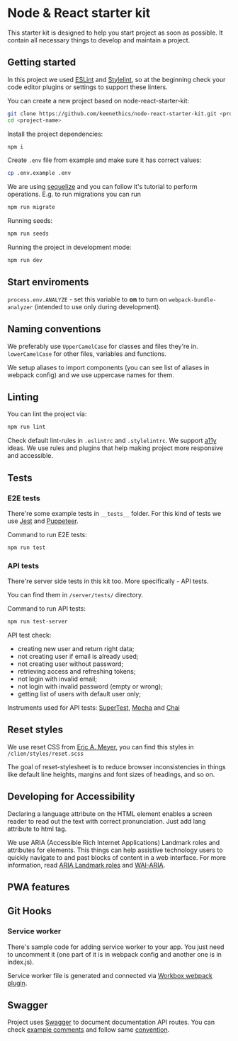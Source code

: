 # Node & React starter kit

This starter kit is designed to help you start project as soon as possible. It contain all necessary things to develop and maintain a project.

## Getting started

In this project we used [ESLint](https://eslint.org/docs/user-guide/integrations#editors) and [Stylelint](https://stylelint.io/user-guide/complementary-tools/#editor-plugins), so at the beginning check your code editor plugins or settings to support these linters.

You can create a new project based on node-react-starter-kit:

```bash
git clone https://github.com/keenethics/node-react-starter-kit.git <project-name>
cd <project-name>
```

Install the project dependencies:

```bash
npm i
```

Create `.env` file from example and make sure it has correct values:

```bash
cp .env.example .env
```

We are using [sequelize](http://docs.sequelizejs.com/manual/tutorial/migrations.html) and you can follow it's tutorial to perform operations. E.g. to run migrations you can run

```bash
npm run migrate
```

Running seeds:

```bash
npm run seeds
```

Running the project in development mode:

```bash
npm run dev
```

## Start enviroments

`process.env.ANALYZE` - set this variable to **on** to turn on `webpack-bundle-analyzer` (intended to use only during development).

## Naming conventions

We preferably use `UpperCamelCase` for classes and files they're in. `lowerCamelCase` for other files, variables and functions.

We setup aliases to import components (you can see list of aliases in webpack config) and we use uppercase names for them.

## Linting

You can lint the project via:

```bash
npm run lint
```

Check default lint-rules in `.eslintrc` and `.stylelintrc`. We support [a11y](https://a11yproject.com) ideas. We use rules and plugins that help making project more responsive and accessible.

## Tests

### E2E tests

There're some example tests in `__tests__` folder. For this kind of tests we use [Jest](https://jestjs.io/) and [Puppeteer](https://pptr.dev/).

Command to run E2E tests:

```bash
npm run test
```

### API tests

There're server side tests in this kit too. More specifically - API tests.

You can find them in `/server/tests/` directory.

Command to run API tests:

```bash
npm run test-server
```
API test check:
- creating new user and return right data;
- not creating user if email is already used;
- not creating user without password;
- retrieving access and refreshing tokens;
- not login with invalid email;
- not login with invalid password (empty or wrong);
- getting list of users with default user only;

Instruments used for API tests: [SuperTest](https://github.com/visionmedia/supertest), [Mocha](https://mochajs.org/) and [Chai](https://www.chaijs.com/)

## Reset styles

We use reset CSS from [Eric A. Meyer](https://meyerweb.com/eric/tools/css/reset/index.html), you can find this styles in `/clien/styles/reset.scss`

The goal of reset-stylesheet is to reduce browser inconsistencies in things like default line heights, margins and font sizes of headings, and so on.

## Developing for Accessibility

Declaring a language attribute on the HTML element enables a screen reader to read out the text with correct pronunciation. Just add lang attribute to html tag.

We use ARIA (Accessible Rich Internet Applications) Landmark roles and attributes for elements. This things can help assistive technology users to quickly navigate to and past blocks of content in a web interface. For more information, read [ARIA Landmark roles](https://a11yproject.com/posts/aria-landmark-roles/) and [WAI-ARIA](https://www.w3.org/TR/wai-aria/#introduction).

## PWA features

## Git Hooks

### Service worker

There's sample code for adding service worker to your app. You just need to uncomment it (one part of it is in webpack config and another one is in index.js).

Service worker file is generated and connected via [Workbox webpack plugin](https://developers.google.com/web/tools/workbox/modules/workbox-webpack-plugin).

## Swagger

Project uses [Swagger](https://swagger.io) to document documentation API routes. You can check [example comments](https://github.com/keenethics/node-react-starter-kit/blob/60e07d395300961f3971f8586e2e23d2dbd0f5ea/server/routes/user.route.js#L9) and follow same [convention](https://swagger.io/docs/specification/basic-structure/).
